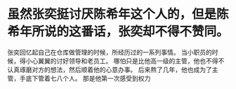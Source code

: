 # 虽然张奕挺讨厌陈希年这个人的，但是陈希年所说的这番话，张奕却不得不赞同。
张奕回忆起自己在仓库做管理的时候，所经历过的一系列事情。
当小职员的时候，得小心翼翼的讨好领导和老员工。
哪怕只是比他高一级的主管，他也不得不认真琢磨对方的想法，然后顺着他的心意办事。
后来熬了几年，他也成为了主管，手底下管着七八个人。
那是他第一次感受到权力

